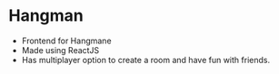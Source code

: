# Hangman

- Frontend for Hangmane
- Made using ReactJS
- Has multiplayer option to create a room and have fun with friends.
